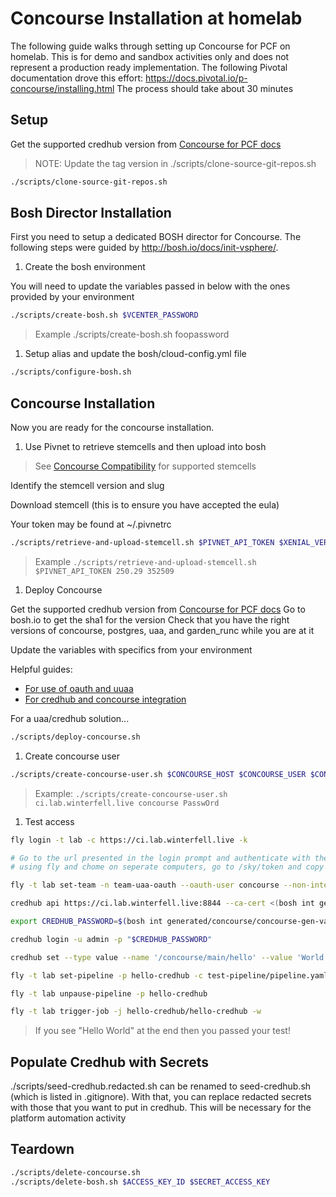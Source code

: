 # Concourse Installation at homelab

The following guide walks through setting up Concourse for PCF on homelab.  This is for demo and sandbox activities only and does not represent a production ready implementation. The following Pivotal documentation drove this effort: https://docs.pivotal.io/p-concourse/installing.html
The process should take about 30 minutes

## Setup

Get the supported credhub version from [Concourse for PCF docs](https://docs.pivotal.io/p-concourse/4-x/index.html#compatibility)

>NOTE: Update the tag version in ./scripts/clone-source-git-repos.sh

```bash
./scripts/clone-source-git-repos.sh
```

## Bosh Director Installation

First you need to setup a dedicated BOSH director for Concourse.  The following steps were guided by http://bosh.io/docs/init-vsphere/.

1. Create the bosh environment

You will need to update the variables passed in below with the ones provided by your environment

```bash
./scripts/create-bosh.sh $VCENTER_PASSWORD
```

>Example ./scripts/create-bosh.sh foopassword

1. Setup alias and update the bosh/cloud-config.yml file

```bash
./scripts/configure-bosh.sh
```

## Concourse Installation

Now you are ready for the concourse installation.

1. Use Pivnet to retrieve stemcells and then upload into bosh

>See [Concourse Compatibility](https://docs.pivotal.io/p-concourse/index.html#compatibility) for supported stemcells

Identify the stemcell version and slug

Download stemcell (this is to ensure you have accepted the eula)

Your token may be found at ~/.pivnetrc

```bash
./scripts/retrieve-and-upload-stemcell.sh $PIVNET_API_TOKEN $XENIAL_VERSION $XENIAL_SLUG
```

>Example `./scripts/retrieve-and-upload-stemcell.sh $PIVNET_API_TOKEN 250.29 352509`

1. Deploy Concourse

Get the supported credhub version from [Concourse for PCF docs](https://docs.pivotal.io/p-concourse/4-x/index.html#compatibility)
Go to bosh.io to get the sha1 for the version
Check that you have the right versions of concourse, postgres, uaa, and garden_runc while you are at it

Update the variables with specifics from your environment

Helpful guides:

- [For use of oauth and uuaa](https://github.com/concourse/concourse-bosh-deployment/pull/85)
- [For credhub and concourse integration](https://github.com/pivotal-cf/pcf-pipelines/blob/master/docs/credhub-integration.md)

For a uaa/credhub solution...

```bash
./scripts/deploy-concourse.sh
```

1. Create concourse user

```bash
./scripts/create-concourse-user.sh $CONCOURSE_HOST $CONCOURSE_USER $CONCOURSE_USER_PASSWORD
```

>Example: `./scripts/create-concourse-user.sh ci.lab.winterfell.live concourse PasswOrd`

1. Test access

```bash
fly login -t lab -c https://ci.lab.winterfell.live -k

# Go to the url presented in the login prompt and authenticate with the newly created user
# using fly and chome on seperate computers, go to /sky/token and copy the content of the page and then enter into the fly prompt for token

fly -t lab set-team -n team-uaa-oauth --oauth-user concourse --non-interactive

credhub api https://ci.lab.winterfell.live:8844 --ca-cert <(bosh int generated/concourse/concourse-gen-vars.yml --path /atc_tls/ca)

export CREDHUB_PASSWORD=$(bosh int generated/concourse/concourse-gen-vars.yml --path /uaa_users_admin)

credhub login -u admin -p "$CREDHUB_PASSWORD"

credhub set --type value --name '/concourse/main/hello' --value 'World'

fly -t lab set-pipeline -p hello-credhub -c test-pipeline/pipeline.yaml -n

fly -t lab unpause-pipeline -p hello-credhub

fly -t lab trigger-job -j hello-credhub/hello-credhub -w

```

>If you see "Hello World" at the end then you passed your test!

## Populate Credhub with Secrets

./scripts/seed-credhub.redacted.sh can be renamed to seed-credhub.sh (which is listed in .gitignore).  With that, you can replace redacted secrets with those that you want to put in credhub.  This will be necessary for the platform automation activity

## Teardown

```bash
./scripts/delete-concourse.sh
./scripts/delete-bosh.sh $ACCESS_KEY_ID $SECRET_ACCESS_KEY
```
